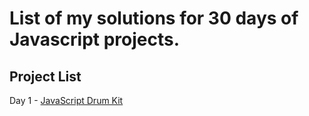 # List of my solutions for 30 days of Javascript projects.

## Project List
Day 1 - [JavaScript Drum Kit](./Day%201%20-%20JS%20Drum%20Kit)
